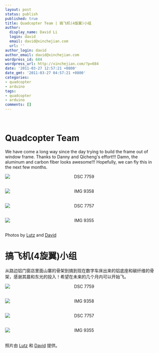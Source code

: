 ```yaml
---
layout: post
status: publish
published: true
title: Quadcopter Team | 搞飞机(4旋翼)小组
author:
  display_name: David Li
  login: david
  email: david@xinchejian.com
  url: ''
author_login: david
author_email: david@xinchejian.com
wordpress_id: 684
wordpress_url: http://xinchejian.com/?p=684
date: '2011-03-27 12:57:21 +0800'
date_gmt: '2011-03-27 04:57:21 +0800'
categories:
- quadcopter
- arduino
tags:
- quadcopter
- arduino
comments: []
---
```

<p><!--:en--><br />
<h1>Quadcopter Team</h1></p>
<p>We have come a long way since the day trying to build the frame out of window frame. Thanks to Danny and Qicheng's effort!!! Damn, the aluminum and carbon fiber looks awesome!!! Hopefully, we can fly this in the next few months.</p></p>
<p style="text-align:center">
<img style="display:block; margin-left:auto; margin-right:auto;" src="http://xinchejian.com/wp-content/uploads/2011/03/DSC_7759.jpg" alt="DSC 7759" title="DSC_7759.JPG" border="0"/><br />
</p></p>
<p style="text-align:center">
<img style="display:block; margin-left:auto; margin-right:auto;" src="http://xinchejian.com/wp-content/uploads/2011/03/IMG_9358.jpg" alt="IMG 9358" title="IMG_9358.JPG" border="0"/><br />
</p></p>
<p style="text-align:center">
<img style="display:block; margin-left:auto; margin-right:auto;" src="http://xinchejian.com/wp-content/uploads/2011/03/DSC_7757.jpg" alt="DSC 7757" title="DSC_7757.JPG" border="0"/><br />
</p></p>
<p style="text-align:center">
<img style="display:block; margin-left:auto; margin-right:auto;" src="http://xinchejian.com/wp-content/uploads/2011/03/IMG_9355.jpg" alt="IMG 9355" title="IMG_9355.JPG" border="0"/><br />
</p></p>
<p>Photos by <a href="http://www.lumi-photo.com/" target="_blank">Lutz</a> and <a href="http://www.flickr.com/photos/taweili/" target="_blank">David</a></p></p>
<p><!--:--><!--:zh--></p>
<h1>搞飞机(4旋翼)小组</h1></p>
<p>从路边铝门窗店里面山寨的骨架到搞到现在数字车床出来的铝底座和碳纤维的骨架，感谢其晨和东光的投入！希望在未来的几个月内可以开始飞。</p></p>
<p style="text-align:center">
<img style="display:block; margin-left:auto; margin-right:auto;" src="http://xinchejian.com/wp-content/uploads/2011/03/DSC_7759.jpg" alt="DSC 7759" title="DSC_7759.JPG" border="0"/><br />
</p></p>
<p style="text-align:center">
<img style="display:block; margin-left:auto; margin-right:auto;" src="http://xinchejian.com/wp-content/uploads/2011/03/IMG_9358.jpg" alt="IMG 9358" title="IMG_9358.JPG" border="0"/><br />
</p></p>
<p style="text-align:center">
<img style="display:block; margin-left:auto; margin-right:auto;" src="http://xinchejian.com/wp-content/uploads/2011/03/DSC_7757.jpg" alt="DSC 7757" title="DSC_7757.JPG" border="0"/><br />
</p></p>
<p style="text-align:center">
<img style="display:block; margin-left:auto; margin-right:auto;" src="http://xinchejian.com/wp-content/uploads/2011/03/IMG_9355.jpg" alt="IMG 9355" title="IMG_9355.JPG" border="0"/><br />
</p></p>
<p>照片由 <a href="http://www.lumi-photo.com/" target="_blank">Lutz</a> 和 <a href="http://www.flickr.com/photos/taweili/" target="_blank">David</a> 提供。</p></p>
<p><!--:--></p>
